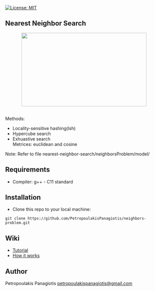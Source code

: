 [![License: MIT](https://img.shields.io/badge/License-MIT-yellow.svg)](https://opensource.org/licenses/MIT)
## Nearest Neighbor Search
<p align="center">
<img src="https://www.researchgate.net/profile/Saleh_Alaliyat/publication/267953942/figure/fig14/AS:295388776026147@1447437580523/K-nearest-neighbor-algorithm-illustration-The-green-circle-is-the-sample-which-is-to-be.png" width="400px" height="235px"> <br /> <br />
</p>

Methods: 
* Locality-sensitive hashing(lsh)
* Hypercube search
* Exhuastive search <br />
Metrices: euclidean and cosine

Note: Refer to file nearest-neighbor-search/neighborsProblem/model/


## Requirements
* Compiler: g++ - C11 standard

## Installation
* Clone this repo to your local machine: 
```
git clone https://github.com/PetropoulakisPanagiotis/neighbors-problem.git
```
## Wiki
* [Tutorial](https://github.com/PetropoulakisPanagiotis/neighbors-problem/wiki/Tutorial)
* [How it works](https://github.com/PetropoulakisPanagiotis/neighbors-problem/wiki/How-it-works)

## Author
Petropoulakis Panagiotis petropoulakispanagiotis@gmail.com
